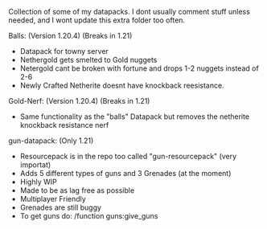 Collection of some of my datapacks.
I dont usually comment stuff unless needed, and I wont update this extra folder too often.

Balls: (Version 1.20.4) (Breaks in 1.21)
 - Datapack for towny server
 - Nethergold gets smelted to Gold nuggets
 - Netergold cant be broken with fortune and drops 1-2 nuggets instead of 2-6
 - Newly Crafted Netherite doesnt have knockback reesistance.

Gold-Nerf: (Version 1.20.4) (Breaks in 1.21)
 - Same functionality as the "balls" Datapack but removes the netherite knockback resistance nerf

gun-datapack: (Only 1.21)
 - Resourcepack is in the repo too called "gun-resourcepack" (very importat)
 - Adds 5 different types of guns and 3 Grenades (at the moment)
 - Highly WIP
 - Made to be as lag free as possible
 - Multiplayer Friendly
 - Grenades are still buggy
 - To get guns do: /function guns:give_guns

